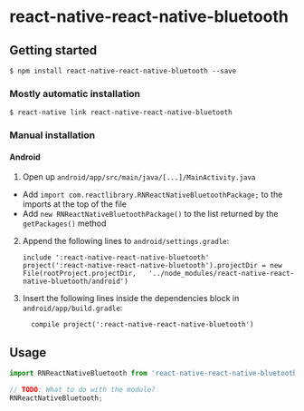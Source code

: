 
# react-native-react-native-bluetooth

## Getting started

`$ npm install react-native-react-native-bluetooth --save`

### Mostly automatic installation

`$ react-native link react-native-react-native-bluetooth`

### Manual installation


#### Android

1. Open up `android/app/src/main/java/[...]/MainActivity.java`
  - Add `import com.reactlibrary.RNReactNativeBluetoothPackage;` to the imports at the top of the file
  - Add `new RNReactNativeBluetoothPackage()` to the list returned by the `getPackages()` method
2. Append the following lines to `android/settings.gradle`:
  	```
  	include ':react-native-react-native-bluetooth'
  	project(':react-native-react-native-bluetooth').projectDir = new File(rootProject.projectDir, 	'../node_modules/react-native-react-native-bluetooth/android')
  	```
3. Insert the following lines inside the dependencies block in `android/app/build.gradle`:
  	```
      compile project(':react-native-react-native-bluetooth')
  	```


## Usage
```javascript
import RNReactNativeBluetooth from 'react-native-react-native-bluetooth';

// TODO: What to do with the module?
RNReactNativeBluetooth;
```
  